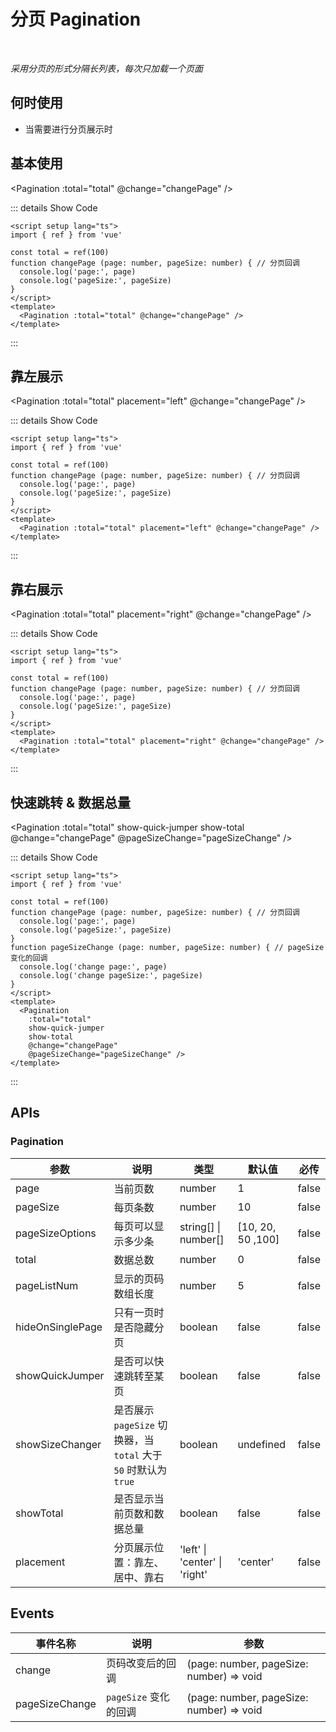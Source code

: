 # 分页 Pagination

<BackTop />
<Watermark fullscreen content="Vue Amazing UI" />

<br/>

*采用分页的形式分隔长列表，每次只加载一个页面*

## 何时使用

- 当需要进行分页展示时

<script setup lang="ts">
import { ref } from 'vue'

const total = ref(100)
function changePage (page: number, pageSize: number) { // 分页回调
  console.log('page:', page)
  console.log('pageSize:', pageSize)
}
function pageSizeChange (page: number, pageSize: number) { // pageSize 变化的回调
  console.log('change page:', page)
  console.log('change pageSize:', pageSize)
}
</script>

## 基本使用

<Pagination :total="total" @change="changePage" />

::: details Show Code

```vue
<script setup lang="ts">
import { ref } from 'vue'

const total = ref(100)
function changePage (page: number, pageSize: number) { // 分页回调
  console.log('page:', page)
  console.log('pageSize:', pageSize)
}
</script>
<template>
  <Pagination :total="total" @change="changePage" />
</template>
```

:::

## 靠左展示

<Pagination :total="total" placement="left" @change="changePage" />

::: details Show Code

```vue
<script setup lang="ts">
import { ref } from 'vue'

const total = ref(100)
function changePage (page: number, pageSize: number) { // 分页回调
  console.log('page:', page)
  console.log('pageSize:', pageSize)
}
</script>
<template>
  <Pagination :total="total" placement="left" @change="changePage" />
</template>
```

:::

## 靠右展示

<Pagination :total="total" placement="right" @change="changePage" />

::: details Show Code

```vue
<script setup lang="ts">
import { ref } from 'vue'

const total = ref(100)
function changePage (page: number, pageSize: number) { // 分页回调
  console.log('page:', page)
  console.log('pageSize:', pageSize)
}
</script>
<template>
  <Pagination :total="total" placement="right" @change="changePage" />
</template>
```

:::

## 快速跳转 & 数据总量

<Pagination
  :total="total"
  show-quick-jumper
  show-total
  @change="changePage"
  @pageSizeChange="pageSizeChange" />

::: details Show Code

```vue
<script setup lang="ts">
import { ref } from 'vue'

const total = ref(100)
function changePage (page: number, pageSize: number) { // 分页回调
  console.log('page:', page)
  console.log('pageSize:', pageSize)
}
function pageSizeChange (page: number, pageSize: number) { // pageSize 变化的回调
  console.log('change page:', page)
  console.log('change pageSize:', pageSize)
}
</script>
<template>
  <Pagination
    :total="total"
    show-quick-jumper
    show-total
    @change="changePage"
    @pageSizeChange="pageSizeChange" />
</template>
```

:::

## APIs

### Pagination

参数 | 说明 | 类型 | 默认值 | 必传
-- | -- | -- | -- | --
page | 当前页数 | number | 1 | false
pageSize | 每页条数 | number | 10 | false
pageSizeOptions | 每页可以显示多少条 | string[] &#124; number[] | [10, 20, 50 ,100] | false
total | 数据总数 | number | 0 | false
pageListNum | 显示的页码数组长度 | number | 5 | false
hideOnSinglePage | 只有一页时是否隐藏分页 | boolean | false | false
showQuickJumper | 是否可以快速跳转至某页 | boolean | false | false
showSizeChanger | 是否展示 `pageSize` 切换器，当 `total` 大于 `50` 时默认为 `true` | boolean | undefined | false
showTotal | 是否显示当前页数和数据总量 | boolean | false | false
placement | 分页展示位置：靠左、居中、靠右 | 'left' &#124; 'center' &#124; 'right' | 'center' | false

## Events

事件名称 | 说明 | 参数
-- | -- | --
change | 页码改变后的回调 | (page: number, pageSize: number) => void
pageSizeChange | `pageSize` 变化的回调 | (page: number, pageSize: number) => void
